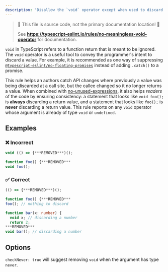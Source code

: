 ```yaml
---
description: 'Disallow the `void` operator except when used to discard a value.'
---
```


> 🛑 This file is source code, not the primary documentation location! 🛑
>
> See **https://typescript-eslint.io/rules/no-meaningless-void-operator** for documentation.

`void` in TypeScript refers to a function return that is meant to be ignored.
The `void` operator is a useful tool to convey the programmer's intent to discard a value.
For example, it is recommended as one way of suppressing [`@typescript-eslint/no-floating-promises`](./no-floating-promises.md) instead of adding `.catch()` to a promise.

This rule helps an authors catch API changes where previously a value was being discarded at a call site, but the callee changed so it no longer returns a value.
When combined with [no-unused-expressions](https://eslint.org/docs/rules/no-unused-expressions), it also helps _readers_ of the code by ensuring consistency: a statement that looks like `void foo();` is **always** discarding a return value, and a statement that looks like `foo();` is **never** discarding a return value.
This rule reports on any `void` operator whose argument is already of type `void` or `undefined`.

## Examples

<!--tabs-->

### ❌ Incorrect

```ts
void (() => {***REMOVED***)();

function foo() {***REMOVED***
void foo();
```

### ✅ Correct

```ts
(() => {***REMOVED***)();

function foo() {***REMOVED***
foo(); // nothing to discard

function bar(x: number) {
  void x; // discarding a number
  return 2;
***REMOVED***
void bar(); // discarding a number
```

## Options

`checkNever: true` will suggest removing `void` when the argument has type `never`.
